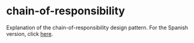 # chain-of-responsibility
Explanation of the chain-of-responsibility design pattern.
For the Spanish version, click [here](README_ES.md).
